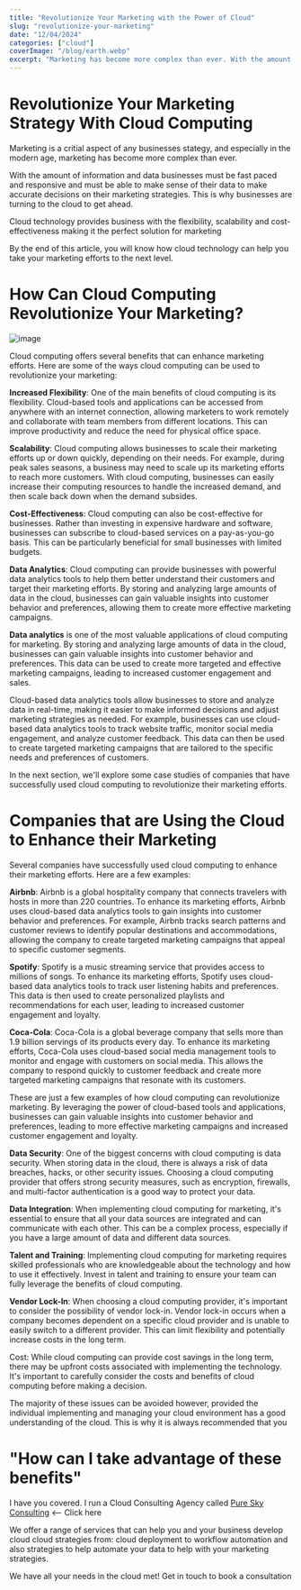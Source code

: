 ```yaml
---
title: "Revolutionize Your Marketing with the Power of Cloud"
slug: "revolutionize-your-marketing"
date: "12/04/2024"
categories: ["cloud"]
coverImage: "/blog/earth.webp"
excerpt: "Marketing has become more complex than ever. With the amount of information, the ability for anyone to create and the rie of social media. Marketers are flooded with so much data it can be difficult to manage and analyse."
---
```


# Revolutionize Your Marketing Strategy With Cloud Computing   

Marketing is a critial aspect of any businesses stategy, and especially in the modern age, marketing has become more complex than ever.

With the amount of information and data businesses must be fast paced and responsive and must be able to make sense of their data to make accurate decisions on their marketing strategies. This is why businesses are turning to the cloud to get ahead.  

Cloud technology provides business with the flexibility, scalability and cost-effectiveness making it the perfect solution for marketing

By the end of this article, you will know how cloud technology can help you take your marketing efforts to the next level.

# How Can Cloud Computing Revolutionize Your Marketing?

![image](/blog/earth.webp)

Cloud computing offers several benefits that can enhance marketing efforts. Here are some of the ways cloud computing can be used to revolutionize your marketing:

__Increased Flexibility__: One of the main benefits of cloud computing is its flexibility. Cloud-based tools and applications can be accessed from anywhere with an internet connection, allowing marketers to work remotely and collaborate with team members from different locations. This can improve productivity and reduce the need for physical office space.

__Scalability__: Cloud computing allows businesses to scale their marketing efforts up or down quickly, depending on their needs. For example, during peak sales seasons, a business may need to scale up its marketing efforts to reach more customers. With cloud computing, businesses can easily increase their computing resources to handle the increased demand, and then scale back down when the demand subsides. 

__Cost-Effectiveness__: Cloud computing can also be cost-effective for businesses. Rather than investing in expensive hardware and software, businesses can subscribe to cloud-based services on a pay-as-you-go basis. This can be particularly beneficial for small businesses with limited budgets.

__Data Analytics__: Cloud computing can provide businesses with powerful data analytics tools to help them better understand their customers and target their marketing efforts. By storing and analyzing large amounts of data in the cloud, businesses can gain valuable insights into customer behavior and preferences, allowing them to create more effective marketing campaigns.

__Data analytics__ is one of the most valuable applications of cloud computing for marketing. By storing and analyzing large amounts of data in the cloud, businesses can gain valuable insights into customer behavior and preferences. This data can be used to create more targeted and effective marketing campaigns, leading to increased customer engagement and sales.

Cloud-based data analytics tools allow businesses to store and analyze data in real-time, making it easier to make informed decisions and adjust marketing strategies as needed. For example, businesses can use cloud-based data analytics tools to track website traffic, monitor social media engagement, and analyze customer feedback. This data can then be used to create targeted marketing campaigns that are tailored to the specific needs and preferences of customers. 

In the next section, we'll explore some case studies of companies that have successfully used cloud computing to revolutionize their marketing efforts.

# Companies that are Using the Cloud to Enhance their Marketing

Several companies have successfully used cloud computing to enhance their marketing efforts. Here are a few examples: 

__Airbnb__: Airbnb is a global hospitality company that connects travelers with hosts in more than 220 countries. To enhance its marketing efforts, Airbnb uses cloud-based data analytics tools to gain insights into customer behavior and preferences. For example, Airbnb tracks search patterns and customer reviews to identify popular destinations and accommodations, allowing the company to create targeted marketing campaigns that appeal to specific customer segments.

__Spotify__: Spotify is a music streaming service that provides access to millions of songs. To enhance its marketing efforts, Spotify uses cloud-based data analytics tools to track user listening habits and preferences. This data is then used to create personalized playlists and recommendations for each user, leading to increased customer engagement and loyalty.

__Coca-Cola__: Coca-Cola is a global beverage company that sells more than 1.9 billion servings of its products every day. To enhance its marketing efforts, Coca-Cola uses cloud-based social media management tools to monitor and engage with customers on social media. This allows the company to respond quickly to customer feedback and create more targeted marketing campaigns that resonate with its customers. 

These are just a few examples of how cloud computing can revolutionize marketing. By leveraging the power of cloud-based tools and applications, businesses can gain valuable insights into customer behavior and preferences, leading to more effective marketing campaigns and increased customer engagement and loyalty. 

__Data Security__: One of the biggest concerns with cloud computing is data security. When storing data in the cloud, there is always a risk of data breaches, hacks, or other security issues. Choosing a cloud computing provider that offers strong security measures, such as encryption, firewalls, and multi-factor authentication is a good way to protect your data. 

__Data Integration__: When implementing cloud computing for marketing, it's essential to ensure that all your data sources are integrated and can communicate with each other. This can be a complex process, especially if you have a large amount of data and different data sources. 

__Talent and Training__: Implementing cloud computing for marketing requires skilled professionals who are knowledgeable about the technology and how to use it effectively. Invest in talent and training to ensure your team can fully leverage the benefits of cloud computing. 

__Vendor Lock-In__: When choosing a cloud computing provider, it's important to consider the possibility of vendor lock-in. Vendor lock-in occurs when a company becomes dependent on a specific cloud provider and is unable to easily switch to a different provider. This can limit flexibility and potentially increase costs in the long term. 

Cost: While cloud computing can provide cost savings in the long term, there may be upfront costs associated with implementing the technology. It's important to carefully consider the costs and benefits of cloud computing before making a decision. 

The majority of these issues can be avoided however, provided the individual implementing and managing your cloud environment has a good understanding of the cloud. This is why it is always recommended that you

# "How can I take advantage of these benefits" 

I have you covered. I run a Cloud Consulting Agency called 
[Pure Sky Consulting](https://www.pureskyconsulting.com) <-- Click here 

We offer a range of services that can help you and your business develop cloud cloud strategies from: cloud deployment to workflow automation and also strategies to help automate your data to help with your marketing strategies. 

We have all your needs in the cloud met! 
Get in touch to book a consultation